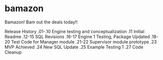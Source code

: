 # bamazon
Bamazon! Bam out the deals today!!

Release History
.01-.10 Engine testing and conceptualization
.11 Initial Readme
.12-15 SQL Revisions
.16-17 Engine 1 Testing, Package Updated
.18-20 Test Code for Manager module
.21-22 Supervisor module prototype
.23 MVP Achieved
.24 New SQL Update
.25 Example Testing 1
.27 Code Cleanup
